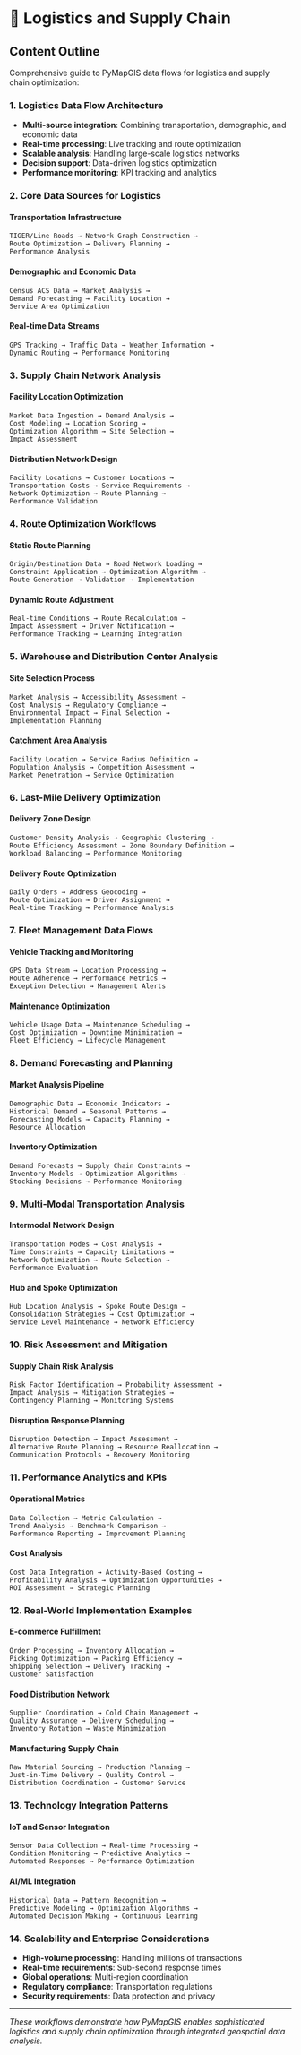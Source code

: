 # 🚛 Logistics and Supply Chain

## Content Outline

Comprehensive guide to PyMapGIS data flows for logistics and supply chain optimization:

### 1. Logistics Data Flow Architecture
- **Multi-source integration**: Combining transportation, demographic, and economic data
- **Real-time processing**: Live tracking and route optimization
- **Scalable analysis**: Handling large-scale logistics networks
- **Decision support**: Data-driven logistics optimization
- **Performance monitoring**: KPI tracking and analytics

### 2. Core Data Sources for Logistics

#### Transportation Infrastructure
```
TIGER/Line Roads → Network Graph Construction → 
Route Optimization → Delivery Planning → 
Performance Analysis
```

#### Demographic and Economic Data
```
Census ACS Data → Market Analysis → 
Demand Forecasting → Facility Location → 
Service Area Optimization
```

#### Real-time Data Streams
```
GPS Tracking → Traffic Data → Weather Information → 
Dynamic Routing → Performance Monitoring
```

### 3. Supply Chain Network Analysis

#### Facility Location Optimization
```
Market Data Ingestion → Demand Analysis → 
Cost Modeling → Location Scoring → 
Optimization Algorithm → Site Selection → 
Impact Assessment
```

#### Distribution Network Design
```
Facility Locations → Customer Locations → 
Transportation Costs → Service Requirements → 
Network Optimization → Route Planning → 
Performance Validation
```

### 4. Route Optimization Workflows

#### Static Route Planning
```
Origin/Destination Data → Road Network Loading → 
Constraint Application → Optimization Algorithm → 
Route Generation → Validation → Implementation
```

#### Dynamic Route Adjustment
```
Real-time Conditions → Route Recalculation → 
Impact Assessment → Driver Notification → 
Performance Tracking → Learning Integration
```

### 5. Warehouse and Distribution Center Analysis

#### Site Selection Process
```
Market Analysis → Accessibility Assessment → 
Cost Analysis → Regulatory Compliance → 
Environmental Impact → Final Selection → 
Implementation Planning
```

#### Catchment Area Analysis
```
Facility Location → Service Radius Definition → 
Population Analysis → Competition Assessment → 
Market Penetration → Service Optimization
```

### 6. Last-Mile Delivery Optimization

#### Delivery Zone Design
```
Customer Density Analysis → Geographic Clustering → 
Route Efficiency Assessment → Zone Boundary Definition → 
Workload Balancing → Performance Monitoring
```

#### Delivery Route Optimization
```
Daily Orders → Address Geocoding → 
Route Optimization → Driver Assignment → 
Real-time Tracking → Performance Analysis
```

### 7. Fleet Management Data Flows

#### Vehicle Tracking and Monitoring
```
GPS Data Stream → Location Processing → 
Route Adherence → Performance Metrics → 
Exception Detection → Management Alerts
```

#### Maintenance Optimization
```
Vehicle Usage Data → Maintenance Scheduling → 
Cost Optimization → Downtime Minimization → 
Fleet Efficiency → Lifecycle Management
```

### 8. Demand Forecasting and Planning

#### Market Analysis Pipeline
```
Demographic Data → Economic Indicators → 
Historical Demand → Seasonal Patterns → 
Forecasting Models → Capacity Planning → 
Resource Allocation
```

#### Inventory Optimization
```
Demand Forecasts → Supply Chain Constraints → 
Inventory Models → Optimization Algorithms → 
Stocking Decisions → Performance Monitoring
```

### 9. Multi-Modal Transportation Analysis

#### Intermodal Network Design
```
Transportation Modes → Cost Analysis → 
Time Constraints → Capacity Limitations → 
Network Optimization → Route Selection → 
Performance Evaluation
```

#### Hub and Spoke Optimization
```
Hub Location Analysis → Spoke Route Design → 
Consolidation Strategies → Cost Optimization → 
Service Level Maintenance → Network Efficiency
```

### 10. Risk Assessment and Mitigation

#### Supply Chain Risk Analysis
```
Risk Factor Identification → Probability Assessment → 
Impact Analysis → Mitigation Strategies → 
Contingency Planning → Monitoring Systems
```

#### Disruption Response Planning
```
Disruption Detection → Impact Assessment → 
Alternative Route Planning → Resource Reallocation → 
Communication Protocols → Recovery Monitoring
```

### 11. Performance Analytics and KPIs

#### Operational Metrics
```
Data Collection → Metric Calculation → 
Trend Analysis → Benchmark Comparison → 
Performance Reporting → Improvement Planning
```

#### Cost Analysis
```
Cost Data Integration → Activity-Based Costing → 
Profitability Analysis → Optimization Opportunities → 
ROI Assessment → Strategic Planning
```

### 12. Real-World Implementation Examples

#### E-commerce Fulfillment
```
Order Processing → Inventory Allocation → 
Picking Optimization → Packing Efficiency → 
Shipping Selection → Delivery Tracking → 
Customer Satisfaction
```

#### Food Distribution Network
```
Supplier Coordination → Cold Chain Management → 
Quality Assurance → Delivery Scheduling → 
Inventory Rotation → Waste Minimization
```

#### Manufacturing Supply Chain
```
Raw Material Sourcing → Production Planning → 
Just-in-Time Delivery → Quality Control → 
Distribution Coordination → Customer Service
```

### 13. Technology Integration Patterns

#### IoT and Sensor Integration
```
Sensor Data Collection → Real-time Processing → 
Condition Monitoring → Predictive Analytics → 
Automated Responses → Performance Optimization
```

#### AI/ML Integration
```
Historical Data → Pattern Recognition → 
Predictive Modeling → Optimization Algorithms → 
Automated Decision Making → Continuous Learning
```

### 14. Scalability and Enterprise Considerations
- **High-volume processing**: Handling millions of transactions
- **Real-time requirements**: Sub-second response times
- **Global operations**: Multi-region coordination
- **Regulatory compliance**: Transportation regulations
- **Security requirements**: Data protection and privacy

---

*These workflows demonstrate how PyMapGIS enables sophisticated logistics and supply chain optimization through integrated geospatial data analysis.*
